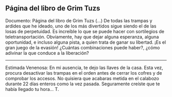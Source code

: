 ## Página del libro de Grim Tuzs
Documento: Página del libro de Grim Tuzs
(...) De todas las trampas y ardides que he ideado, uno de los más divertidos sigue siendo el de las losas de perpetuidad. Es increíble lo que se puede hacer con sortilegios de teletransportación. Obviamente, hay que dejar alguna esperanza, alguna oportunidad, e incluso alguna pista, a quien trata de ganar su libertad. ¡Es el gran juego de la evasión! ¿Cuántas combinaciones puede haber?, ¿cómo adivinar la que conduce a la liberación?
***
Estimada Venenosa:
En mi ausencia, te dejo las llaves de la casa. Esta vez, procura desactivar las trampas en el orden antes de cerrar los cofres y de comprobar los accesos.
No quisiera que acabaras metida en el calabozo durante 22 días enteros como la vez pasada. Seguramente creíste que te había llegado tu hora...
T.
